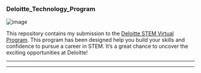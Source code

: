 ### Deloitte_Technology_Program


![image](https://github.com/Billie999/Deloitte_Technology_Project/assets/60508084/24abe347-d1da-42a9-a80d-96079ce38a31)

This repository contains my submission to the [Deloitte STEM Virtual Program](https://www.theforage.com/virtual-internships/prototype/YPWCiGNTkr6QxcpEu/Deloitte-STEM-Virtual-Experience-Program). This program has been designed help you build your skills and confidence to pursue a career in STEM. It’s a great chance to uncover the exciting opportunities at Deloitte!

*********





*********
